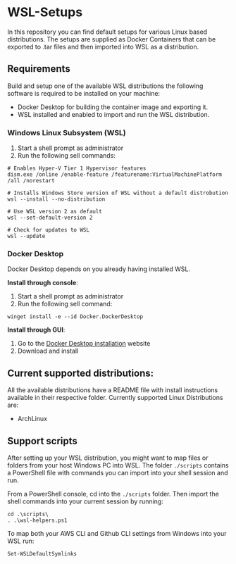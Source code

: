 # WSL-Setups

In this repository you can find default setups for various Linux based distributions.
The setups are supplied as Docker Containers that can be exported to .tar files and then imported into WSL as a distribution.

## Requirements

Build and setup one of the available WSL distributions the following software is required to be installed on your machine:

* Docker Desktop for building the container image and exporting it.
* WSL installed and enabled to import and run the WSL distribution.

### Windows Linux Subsystem (WSL)

1. Start a shell prompt as administrator
2. Run the following sell commands:

```console
# Enables Hyper-V Tier 1 Hypervisor features
dism.exe /online /enable-feature /featurename:VirtualMachinePlatform /all /norestart

# Installs Windows Store version of WSL without a default distrobution
wsl --install --no-distribution

# Use WSL version 2 as default
wsl --set-default-version 2

# Check for updates to WSL
wsl --update
```

### Docker Desktop

Docker Desktop depends on you already having installed WSL.

**Install through console**:
1. Start a shell prompt as administrator
2. Run the following sell command:

```console
winget install -e --id Docker.DockerDesktop
```

**Install through GUI**:  
1. Go to the [Docker Desktop installation][DockerDesktop] website
2. Download and install

## Current supported distributions:

All the available distributions have a README file with install instructions available in their respective folder.
Currently supported Linux Distributions are:

* ArchLinux


## Support scripts

After setting up your WSL distribution, you might want to map files or folders from your host Windows PC into WSL.
The folder `./scripts` contains a PowerShell file with commands you can import into your shell session and run.

From a PowerShell console, cd into the `./scripts` folder.
Then import the shell commands into your current session by running:

```console
cd .\scripts\
. .\wsl-helpers.ps1
```
To map both your AWS CLI and Github CLI settings from Windows into your WSL run:

```console
Set-WSLDefaultSymlinks
```







[AboutWSL]: https://docs.microsoft.com/en-us/windows/wsl/about
[Kernel]: https://wslstorestorage.blob.core.windows.net/wslblob/wsl_update_x64.msi
[DockerDesktop]: https://docs.docker.com/desktop/install/windows-install/


